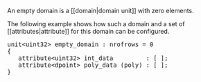 An empty domain is a [[domain|domain unit]] with zero elements.

The following example shows how such a domain and a set of [[attributes|attribute]] for this domain can be configured.

<pre>
unit&lt;uint32&gt; empty_domain : nrofrows = 0
{
   attribute&lt;uint32&gt; int_data         : [ ];
   attribute&lt;dpoint&gt; poly_data (poly) : [ ];
}
</pre>